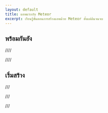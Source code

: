 ```yaml
---
layout: default
title: แอพแรกกับ Meteor
excerpt: เรียนรู้ขั้นตอนการสร้างแอพด้วย Meteor ตั้งแต่ต้นจนจบ
---
```


## พร้อมกันยัง

////

////

## เริ่มสร้าง

///

///

///

